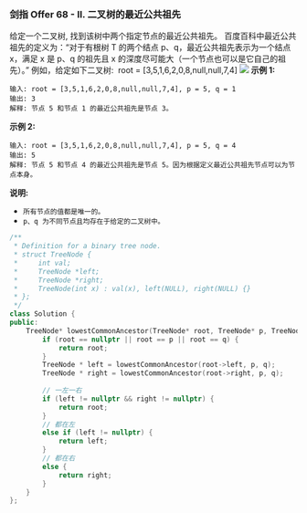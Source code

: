 ### 剑指 Offer 68 - II. 二叉树的最近公共祖先
给定一个二叉树, 找到该树中两个指定节点的最近公共祖先。
百度百科中最近公共祖先的定义为：“对于有根树 T 的两个结点 p、q，最近公共祖先表示为一个结点 x，满足 x 是 p、q 的祖先且 x 的深度尽可能大（一个节点也可以是它自己的祖先）。”
例如，给定如下二叉树:  root = [3,5,1,6,2,0,8,null,null,7,4]
![](https://assets.leetcode-cn.com/aliyun-lc-upload/uploads/2018/12/15/binarytree.png)
**示例 1:**
```
输入: root = [3,5,1,6,2,0,8,null,null,7,4], p = 5, q = 1 
输出: 3 
解释: 节点 5 和节点 1 的最近公共祖先是节点 3。
```
**示例 2:**
```
输入: root = [3,5,1,6,2,0,8,null,null,7,4], p = 5, q = 4 
输出: 5 
解释: 节点 5 和节点 4 的最近公共祖先是节点 5。因为根据定义最近公共祖先节点可以为节点本身。
```
**说明:**
* `所有节点的值都是唯一的。`
* `p、q 为不同节点且均存在于给定的二叉树中。`

```cpp
/**
 * Definition for a binary tree node.
 * struct TreeNode {
 *     int val;
 *     TreeNode *left;
 *     TreeNode *right;
 *     TreeNode(int x) : val(x), left(NULL), right(NULL) {}
 * };
 */
class Solution {
public:
    TreeNode* lowestCommonAncestor(TreeNode* root, TreeNode* p, TreeNode* q) {
        if (root == nullptr || root == p || root == q) {
            return root;
        }
        TreeNode * left = lowestCommonAncestor(root->left, p, q);
        TreeNode * right = lowestCommonAncestor(root->right, p, q);
        
        // 一左一右
        if (left != nullptr && right != nullptr) {
            return root;
        }
        // 都在左
        else if (left != nullptr) {
            return left;
        }
        // 都在右
        else {
            return right;
        }
    }
};
```